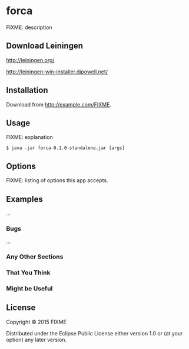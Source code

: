 # forca

FIXME: description

## Download Leiningen

http://leiningen.org/

http://leiningen-win-installer.djpowell.net/

## Installation

Download from http://example.com/FIXME.

## Usage

FIXME: explanation

    $ java -jar forca-0.1.0-standalone.jar [args]

## Options

FIXME: listing of options this app accepts.

## Examples

...

### Bugs

...

### Any Other Sections
### That You Think
### Might be Useful

## License

Copyright © 2015 FIXME

Distributed under the Eclipse Public License either version 1.0 or (at
your option) any later version.
